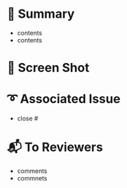 # 📑 Summary
* contents
* contents

# 📸 Screen Shot

# ➰ Associated Issue
* close #

# 📬 To Reviewers
* comments
* commnets
